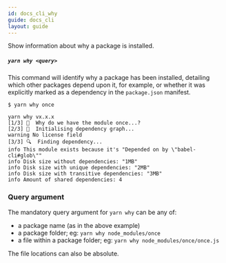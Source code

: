 ```yaml
---
id: docs_cli_why
guide: docs_cli
layout: guide
---
```


<p class="lead">Show information about why a package is installed.</p>

##### `yarn why <query>`

This command will identify why a package has been installed, detailing which
other packages depend upon it, for example, or whether it was explicitly marked
as a dependency in the `package.json` manifest.

```
$ yarn why once

yarn why vx.x.x
[1/3] 🤔  Why do we have the module once...?
[2/3] 🚚  Initialising dependency graph...
warning No license field
[3/3] 🔍  Finding dependency...
info This module exists because it's "Depended on by \"babel-cli#glob\""
info Disk size without dependencies: "1MB"
info Disk size with unique dependencies: "2MB"
info Disk size with transitive dependencies: "3MB"
info Amount of shared dependencies: 4
```

### Query argument

The mandatory query argument for `yarn why` can be any of:

* a package name (as in the above example)
* a package folder; eg: `yarn why node_modules/once`
* a file within a package folder; eg: `yarn why node_modules/once/once.js`

The file locations can also be absolute.
